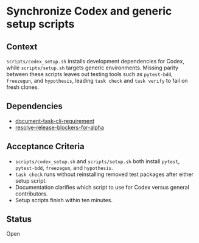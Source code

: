 # Synchronize Codex and generic setup scripts

## Context
`scripts/codex_setup.sh` installs development dependencies for Codex, while
`scripts/setup.sh` targets generic environments. Missing parity between these
scripts leaves out testing tools such as `pytest-bdd`, `freezegun`, and
`hypothesis`, leading `task check` and `task verify` to fail on fresh clones.

## Dependencies
- [document-task-cli-requirement](document-task-cli-requirement.md)
- [resolve-release-blockers-for-alpha](resolve-release-blockers-for-alpha.md)

## Acceptance Criteria
- `scripts/codex_setup.sh` and `scripts/setup.sh` both install `pytest`,
  `pytest-bdd`, `freezegun`, and `hypothesis`.
- `task check` runs without reinstalling removed test packages after either
  setup script.
- Documentation clarifies which script to use for Codex versus general
  contributors.
- Setup scripts finish within ten minutes.

## Status
Open
